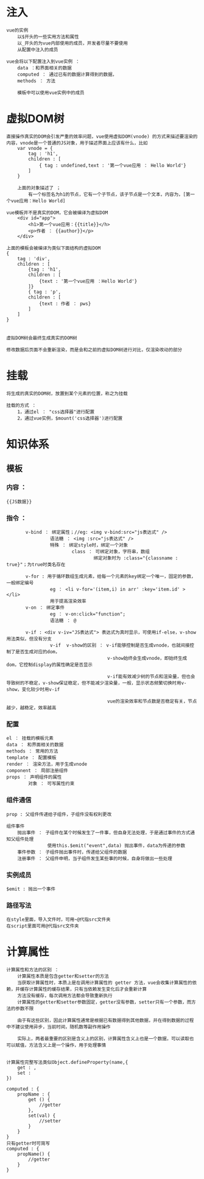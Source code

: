 <!--
 * @Author: your name
 * @Date: 2021-04-16 23:52:38
 * @LastEditTime: 2021-06-04 23:10:37
 * @LastEditors: Please set LastEditors
 * @Description: In User Settings Edit
 * @FilePath: \site\前端学习\笔记\vue\核心概念\基本原理.md
-->
# 注入
    vue的实例
        以$开头的一些实用方法和属性
        以_开头的为vue内部使用的成员，开发者尽量不要使用
        从配置中注入的成员

    vue会将以下配置注入到vue实例 ： 
        data ：和界面相关的数据
        computed ： 通过已有的数据计算得到的数据，
        methods ： 方法

        模板中可以使用vue实例中的成员

# 虚拟DOM树
    直接操作真实的DOM会引发严重的效率问题，vue使用虚拟DOM(vnode) 的方式来描述要渲染的内容，vnode是一个普通的JS对象，用于描述界面上应该有什么，比如
        var vnode = {
            tag : 'h1',
            children : [
                { tag : undefined,text : '第一个vue应用 ： Hello World'}
            ]
        }

        上面的对象描述了 ；
            有一个标签名为h1的节点，它有一个子节点，该子节点是一个文本，内容为，[第一个vue应用：Hello World]

    vue模板并不是真实的DOM，它会被编译为虚拟DOM
        <div id="app">
            <h1>第一个vue应用：{{title}}</h>
            <p>作者 ： {{author}}</p>
        </div>

    上面的模板会被编译为类似下面结构的虚拟DOM
    {
        tag : 'div',
        children : [
            {tag : 'h1',
            children : [
                {text : '第一个vue应用 ：Hello World'}
            ]}
            { tag : 'p',
            children : [
                {text : 作者 ： pws}
            ]
        ]
    }
    　

    虚拟DOM树会最终生成真实的DOM树

    修改数据后页面不会重新渲染，而是会和之前的虚拟DOM树进行对比，仅渲染改动的部分

# 挂载
    将生成的真实的DOM树，放置到某个元素的位置，称之为挂载
    
    挂载的方式 ： 
        1，通过el ： "css选择器"进行配置
        2，通过vue实例，$mount('css选择器')进行配置


# 知识体系

## 模板
    
### 内容 ： 
    {{JS数据}}

### 指令 ： 
           v-bind ： 绑定属性；//eg: <img v-bind:src="js表达式" />
                    语法糖 ： <img :src="js表达式" />
                    特殊 ： 绑定style时，绑定一个对象
                            class ： 可绑定对象，字符串，数组
                                    绑定对象时为 :class="{classname : true}"；为true时类名存在

           v-for : 用于循环数组生成元素，给每一个元素的key绑定一个唯一，固定的参数，一般绑定编号
                    eg ： <li v-for='(item,i) in arr' :key='item.id' >  </li>
                    用于提高渲染效率
           v-on ： 绑定事件
                    eg ： v-on:click="function";
                    语法糖 ： @
           
           v-if : <div v-iv="JS表达式"> 表达式为真时显示，可使用if-else，v-show用法类似，但没有分支
                    v-if  v-show的区别 ： v-if能够控制是否生成vnode，也就间接控制了是否生成对应的dom， 
                                         v-show始终会生成vnode，即始终生成dom，它控制display的属性确定是否显示

                                         v-if能有效减少树的节点和渲染量，但也会导致树的不稳定，v-show保证稳定，但不能减少渲染量，一般，显示状态频繁切换时用v-show，变化较少时用v-if

                                         vue的渲染效率和节点数是否稳定有关，节点越少，越稳定，效率越高
### 配置
    el ： 挂载的模板元素
    data ： 和界面相关的数据
    methods ： 常用的方法
    template ： 配置模板
    render ： 渲染方法，用于生成vnode
    component ： 局部注册组件
    props ： 声明组件的属性
            对象 ： 可写属性约束

### 组件通信 
    prop : 父组件传递给子组件，子组件没有权利更改

    组件事件 
        抛出事件 ： 子组件在某个时候发生了一件事，但自身无法处理，于是通过事件的方式通知父组件处理
                   使用this.$emit("event",data) 抛出事件，data为传递的参数
        事件参数 ： 子组件抛出事件时，传递给父组件的数据
        注册事件 ： 父组件申明，当子组件发生某些事的时候，自身将做出一些处理


### 实例成员
    $emit : 抛出一个事件


### 路径写法
    在style里面，导入文件时，可用~@代指src文件夹
    在script里面可用@代指src文件夹

# 计算属性
    计算属性和方法的区别 ： 
        计算属性本质是包含getter和setter的方法
        当获取计算属性时，本质上是在调用计算属性的 getter 方法，vue会收集计算属性的依赖，并缓存计算属性的缓存结果，只有当依赖发生变化后才会重新计算
        方法没有缓存，每次调用方法都会导致重新执行
        计算属性的getter和setter参数固定，getter没有参数，setter只有一个参数，而方法的参数不限

        由于有这些区别，因此计算属性通常是根据已有数据得到其他数据，并在得到数据的过程中不建议使用异步，当前时间，随机数等副作用操作

        实际上，两者最重要的区别是含义上的区别，计算属性含义上也是一个数据，可以读取也可以赋值，方法含义上是一个操作，用于处理事情


    计算属性完整写法类似Object.defineProperty(name,{
        get : ,
        set : 
    })

    computed : {
        propName : {
            get () {
                //getter
            },
            set(val) {
                //setter
            }
        }
    }
    只有getter时可简写
    computed : {
        propName() {
            //getter
        }
    }

